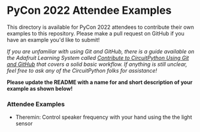 # PyCon 2022 Attendee Examples

This directory is available for PyCon 2022 attendees to contribute their own examples to this
repository. Please make a pull request on GitHub if you have an example you'd like to submit!

_If you are unfamiliar with using Git and GitHub, there is a guide available on the Adafruit
Learning System called [Contribute to CircuitPython Using Git and GitHub](https://learn.adafruit.com/contribute-to-circuitpython-with-git-and-github) that covers a solid basic workflow. If
anything is still unclear, feel free to ask any of the CircuitPython folks for assistance!_

**Please update the README with a name for and short description of your example as shown below!**

### Attendee Examples
* Theremin: Control speaker frequency with your hand using the the light sensor
